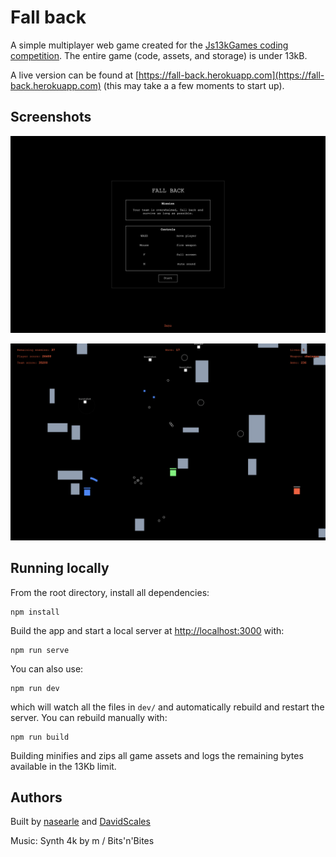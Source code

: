 # Fall back

A simple multiplayer web game created for the [Js13kGames coding competition](https://js13kgames.com/). The entire game (code, assets, and storage) is under 13kB.

A live version can be found at [https://fall-back.herokuapp.com](https://fall-back.herokuapp.com) (this may take a a few moments to start up).

## Screenshots

![Start screen screenshot](./screenshots/startscreen.png "Start screen")

![Game play screenshot](./screenshots/gameplay.png "Game play")

## Running locally

From the root directory, install all dependencies:

    npm install

Build the app and start a local server at [http://localhost:3000](http://localhost:3000) with:

    npm run serve

You can also use:

    npm run dev

which will watch all the files in `dev/` and automatically rebuild and restart the server. You can rebuild manually with:

    npm run build

Building minifies and zips all game assets and logs the remaining bytes available in the 13Kb limit.

## Authors

Built by [nasearle](https://github.com/nasearle) and [DavidScales](https://github.com/DavidScales)

Music: Synth 4k by m / Bits'n'Bites
